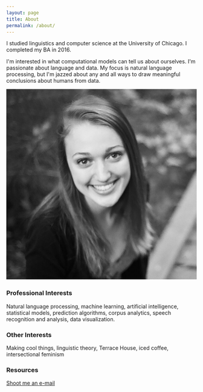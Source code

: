 ```yaml
---
layout: page
title: About
permalink: /about/
---
```

I studied linguistics and computer science at the University of Chicago.  I completed my BA in 2016.    
    
I'm interested in what computational models can tell us about ourselves.  I'm passionate about language and data.  My focus is natural language processing, but I'm jazzed about any and all ways to draw meaningful conclusions about humans from data. 

![Me](/images/photo.jpg)

### Professional Interests

Natural language processing, machine learning, artificial intelligence, statistical models, prediction algorithms, corpus analytics, speech recognition and analysis, data visualization.

### Other Interests

Making cool things, linguistic theory, Terrace House, iced coffee, intersectional feminism

### Resources

[Shoot me an e-mail](mailto:meg.rose.barnes@gmail.com)
